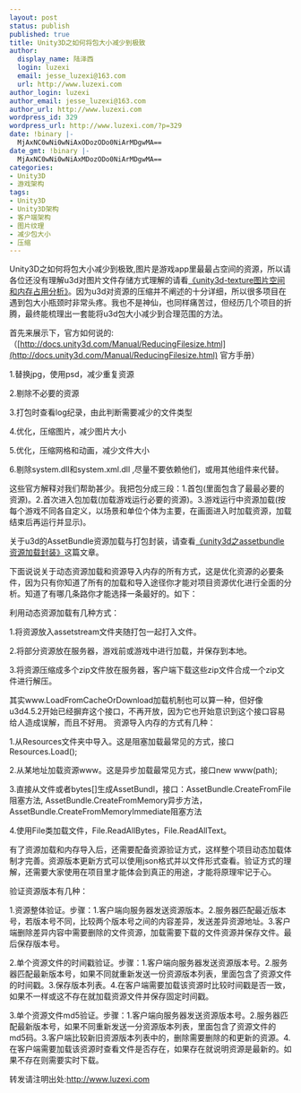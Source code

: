 ```yaml
---
layout: post
status: publish
published: true
title: Unity3D之如何将包大小减少到极致
author:
  display_name: 陆泽西
  login: luzexi
  email: jesse_luzexi@163.com
  url: http://www.luzexi.com
author_login: luzexi
author_email: jesse_luzexi@163.com
author_url: http://www.luzexi.com
wordpress_id: 329
wordpress_url: http://www.luzexi.com/?p=329
date: !binary |-
  MjAxNC0wNi0wNiAxODozODo0NiArMDgwMA==
date_gmt: !binary |-
  MjAxNC0wNi0wNiAxMDozODo0NiArMDgwMA==
categories:
- Unity3D
- 游戏架构
tags:
- Unity3D
- Unity3D架构
- 客户端架构
- 图片纹理
- 减少包大小
- 压缩
---
```

Unity3D之如何将包大小减少到极致,图片是游戏app里最最占空间的资源，所以请各位还没有理解u3d对图片文件存储方式理解的请看<a href="http://www.luzexi.com/unity3d-texture图片空间和内存占用分析/" target="_blank">《unity3d-texture图片空间和内存占用分析》</a>。因为u3d对资源的压缩并不阐述的十分详细，所以很多项目在遇到包大小瓶颈时非常头疼。我也不是神仙，也同样痛苦过，但经历几个项目的折腾，最终能梳理出一套能将u3d包大小减少到合理范围的方法。

首先来展示下，官方如何说的:（[http://docs.unity3d.com/Manual/ReducingFilesize.html](http://docs.unity3d.com/Manual/ReducingFilesize.html) 官方手册）

1.替换jpg，使用psd，减少重复资源

2.剔除不必要的资源

3.打包时查看log纪录，由此判断需要减少的文件类型

4.优化，压缩图片，减少图片大小

5.优化，压缩网格和动画，减少文件大小

6.剔除system.dll和system.xml.dll ,尽量不要依赖他们，或用其他组件来代替。

这些官方解释对我们帮助甚少。我把包分成三段：1.首包(里面包含了最最必要的资源)。2.首次进入包加载(加载游戏运行必要的资源)。3.游戏运行中资源加载(按每个游戏不同各自定义，以场景和单位个体为主要，在画面进入时加载资源，加载结束后再运行并显示)。

关于u3d的AssetBundle资源加载与打包封装，请查看<a href="http://www.luzexi.com/unity3d%E4%B9%8Bassetbundle%E8%B5%84%E6%BA%90%E5%8A%A0%E8%BD%BD%E5%B0%81%E8%A3%85/" target="_blank">《unity3d之assetbundle资源加载封装》</a>这篇文章。

下面说说关于动态资源加载和资源导入内存的所有方式，这是优化资源的必要条件，因为只有你知道了所有的加载和导入途径你才能对项目资源优化进行全面的分析。知道了有哪几条路你才能选择一条最好的。如下：

利用动态资源加载有几种方式：

1.将资源放入assetstream文件夹随打包一起打入文件。

2.将部分资源放在服务器，游戏前或游戏中进行加载，并保存到本地。

3.将资源压缩成多个zip文件放在服务器，客户端下载这些zip文件合成一个zip文件进行解压。

其实www.LoadFromCacheOrDownload加载机制也可以算一种，但好像u3d4.5.2开始已经摒弃这个接口，不再开放，因为它也开始意识到这个接口容易给人造成误解，而且不好用。
资源导入内存的方式有几种：

1.从Resources文件夹中导入。这是阻塞加载最常见的方式，接口Resources.Load();

2.从某地址加载资源www。这是异步加载最常见方式，接口new www(path);

3.直接从文件或者bytes[]生成AssetBundl，接口：AssetBundle.CreateFromFile阻塞方法, AssetBundle.CreateFromMemory异步方法，AssetBundle.CreateFromMemoryImmediate阻塞方法

4.使用File类加载文件，File.ReadAllBytes，File.ReadAllText。

有了资源加载和内存导入后，还需要配备资源验证方式，这样整个项目动态加载体制才完善。资源版本更新方式可以使用json格式并以文件形式查看。验证方式的理解，还需要大家使用在项目里才能体会到真正的用途，才能将原理牢记于心。

验证资源版本有几种：

1.资源整体验证。步骤：1.客户端向服务器发送资源版本。2.服务器匹配最近版本号，若版本号不同，比较两个版本号之间的内容差异，发送差异资源地址。3.客户端删除差异内容中需要删除的文件资源，加载需要下载的文件资源并保存文件。最后保存版本号。

2.单个资源文件的时间戳验证。步骤：1.客户端向服务器发送资源版本号。2.服务器匹配最新版本号，如果不同就重新发送一份资源版本列表，里面包含了资源文件的时间戳。3.保存版本列表。4.在客户端需要加载该资源时比较时间戳是否一致，如果不一样或这不存在就加载资源文件并保存固定时间戳。

3.单个资源文件md5验证。步骤：1.客户端向服务器发送资源版本号。2.服务器匹配最新版本号，如果不同重新发送一分资源版本列表，里面包含了资源文件的md5码。3.客户端比较新旧资源版本列表中的，删除需要删除的和更新的资源。4.在客户端需要加载该资源时查看文件是否存在，如果存在就说明资源是最新的。如果不存在则需要实时下载。
 
转发请注明出处:http://www.luzexi.com

